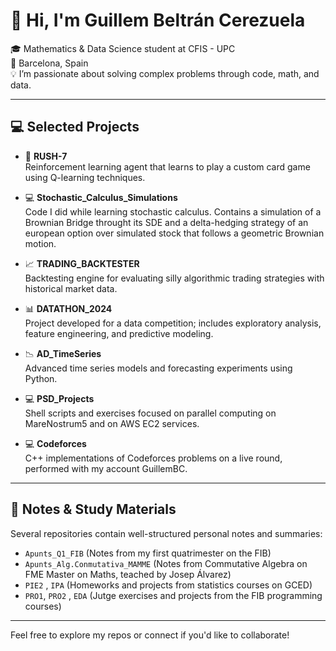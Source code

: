 # 👋 Hi, I'm Guillem Beltrán Cerezuela

🎓 Mathematics & Data Science student at CFIS - UPC  
📍 Barcelona, Spain  
💡 I’m passionate about solving complex problems through code, math, and data.  

---

## 💻 Selected Projects

- 🧠 **RUSH-7**  
  Reinforcement learning agent that learns to play a custom card game using Q-learning techniques.

- 💻 **Stochastic_Calculus_Simulations**   
  Code I did while learning stochastic calculus. Contains a simulation of a Brownian Bridge throught its SDE and a delta-hedging strategy of an european option over simulated stock that follows a geometric Brownian motion.

- 📈 **TRADING_BACKTESTER**  
  Backtesting engine for evaluating silly algorithmic trading strategies with historical market data.

- 📊 **DATATHON_2024**  
  Project developed for a data competition; includes exploratory analysis, feature engineering, and predictive modeling.

- 📉 **AD_TimeSeries**  
  Advanced time series models and forecasting experiments using Python.

- 💻 **PSD_Projects**  
  Shell scripts and exercises focused on parallel computing on MareNostrum5 and on AWS EC2 services.

- 💻 **Codeforces**  
  C++ implementations of Codeforces problems on a live round, performed with my account GuillemBC.

---

## 📝 Notes & Study Materials

Several repositories contain well-structured personal notes and summaries:

- `Apunts_Q1_FIB`  (Notes from my first quatrimester on the FIB)
- `Apunts_Alg.Conmutativa_MAMME`  (Notes from Commutative Algebra on FME Master on Maths, teached by Josep Álvarez)
- `PIE2` , `IPA`  (Homeworks and projects from statistics courses on GCED)
- `PRO1`, `PRO2` , `EDA` (Jutge exercises and projects from the FIB programming courses)


---

Feel free to explore my repos or connect if you'd like to collaborate!
